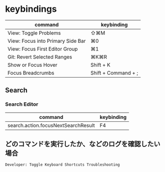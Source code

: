 # keybindings

| command                           | keybinding          |
| --------------------------------- | ------------------- |
| View: Toggle Problems             | ⇧⌘M                 |
| View: Focus into Primary Side Bar | ⌘0                  |
| View: Focus First Editor Group    | ⌘1                  |
| Git: Revert Selected Ranges       | ⌘K⌘R                |
| Show or Focus Hover               | Shift + K           |
| Focus Breadcrumbs                 | Shift + Command + ; |

## Search

### Search Editor

| command                             | keybinding |
| ----------------------------------- | ---------- |
| search.action.focusNextSearchResult | F4         |

## どのコマンドを実行したか、などのログを確認したい場合

`Developer: Toggle Keyboard Shortcuts Troubleshooting`
